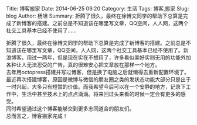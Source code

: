 Title: 博客搬家
Date: 2014-06-25 09:20
Category: 生活
Tags: 博客,搬家
Slug: blog
Author: 杨旭
Summary: 折腾了很久，最终在徐博文同学的帮助下总算是完成了新博客的搭建。之前总是不知道该在哪里写文章，QQ空间，人人网，这两个社交工具基本已经不使用了......  

折腾了很久，最终在徐博文同学的帮助下总算是完成了新博客的搭建。之前总是不知道该在哪里写文章，QQ空间，人人网，这两个社交工具基本已经不使用了。新浪博客，用过一两年，但是现在实在不想用了，许多看似美好实则无用的功能外加各种让人无法忍受的广告，真的很难安心把文章放在那样一个地方。    
去年用octopress搭建并写过博客，但是换了电脑之后就懒得去重新配置环境了。最近再次搭建博客，原因是微博与微信的朋友圈之类的发状态功能大部分只是出于一时兴起，大多只有短暂的价值。而我希望今后可以在一个安静的地方，记录下工作中，生活中甚至技术上的点点滴滴。将来回过头来看的时候一定会有更多的感受。   
同时希望通过这个博客能够交到更多志同道合的朋友们。  
总而言之，博客搬家完成！
